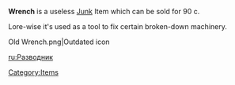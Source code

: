 **Wrench** is a useless [Junk](Junk.md "wikilink") Item which can be sold
for 90 c.

Lore-wise it's used as a tool to fix certain broken-down machinery.

Old Wrench.png\|Outdated icon

[ru:Разводник](ru:Разводник "wikilink")

[Category:Items](Category:Items "wikilink")
